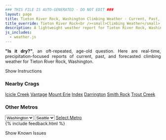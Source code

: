 ```yaml
---
### THIS FILE IS AUTO-GENERATED - DO NOT EDIT ###
layout: page
title: Tieton River Rock, Washington Climbing Weather - Current, Past, and Forecasted Report
title_override: Tieton River Rock<br /><small>Climbing Weather</small>
description: A lightweight weather report for Tieton River Rock, Washington. Optimized for slow internet connections.
js_includes:
  - weather.js
---
```


<section class="measure center lh-copy f5-ns f6 ph2 mv4" style="text-align: justify;">
<strong>"Is it dry?"</strong>, an oft-repeated, age-old question. Here are real-time,
precipitation-focused reports of current, past, and forecasted climbing weather for Tieton River Rock, Washington.
</section>

<p id="settings-toggle" class="mw5 b center tc hover-light-red black-70 pointer">Show Instructions</p>
<section id="settings" class="overflow-hidden" style="display:none;">
    <div class="mv2 ph2 center">
        <div class="fn f6 tc pv2">
            <p class="measure lh-copy center"><strong>Show/hide hourly forecasts</strong> by clicking the desired day.</p>
            <hr class="mw5 p0 mv2 o-60 b0 bt b--light-red light-red bg-light-red">
            <p class="measure lh-copy center"><strong>Current and Past conditions</strong> are measured by the nearest weather station. <strong>Forecast conditions</strong> are calculated and polled separately.</p>
            <hr class="mw5 p0 mv2 o-60 b0 bt b--light-red light-red bg-light-red">
            <p class="measure lh-copy center"><strong>Having issues?</strong> Try <a id="clear-cache" class="no-underline relative fancy-link light-red hover-light-red" href="#">clearing the local cache</a>.</p>
            <hr class="mw5 p0 mv2 o-60 b0 bt b--light-red light-red bg-light-red">
            <p class="measure lh-copy center">Weather data sourced from <a class="no-underline fancy-link relative light-red" target="_blank" href="https://www.weather.gov/documentation/services-web-api">weather.gov</a>.</p>
        </div>
    </div>
</section>
<section id="weather" data-crag="tieton-river-rock-washington" class="mv4-ns mv3 ph2 center"></section>
<section id="nearby" class="tc lh-copy">
  <h3>Nearby Crags</h3>
<a class="nowrap no-underline fancy-link relative light-red mh3" href="/crags/icicle-creek-washington-weather.html">Icicle Creek</a>
<a class="nowrap no-underline fancy-link relative light-red mh3" href="/crags/vantage-washington-weather.html">Vantage</a>
<a class="nowrap no-underline fancy-link relative light-red mh3" href="/crags/mount-erie-washington-weather.html">Mount Erie</a>
<a class="nowrap no-underline fancy-link relative light-red mh3" href="/crags/index-washington-weather.html">Index</a>
<a class="nowrap no-underline fancy-link relative light-red mh3" href="/crags/darrington-washington-weather.html">Darrington</a>
<a class="nowrap no-underline fancy-link relative light-red mh3" href="/crags/smith-rock-oregon-weather.html">Smith Rock</a>
<a class="nowrap no-underline fancy-link relative light-red mh3" href="/crags/trout-creek-oregon-weather.html">Trout Creek</a>
</section>
<section id="nearby" class="tc lh-copy">
  <h3>Other Metros</h3>
  <select class="ma1 bg-near-white pa2" id="stateSel">
    <option value="Texas">Texas</option>
    <option value="Washington" selected>Washington</option>
    <option value="Colorado">Colorado</option>
    <option value="Tennessee">Tennessee</option>
    <option value="Utah">Utah</option>
    <option value="California">California</option>
  </select>
  <select class="ma1 bg-near-white pa2" id="citySel">
    <option value="Seattle" selected>Seattle</option>
  </select>
  <a id="selectMetro" class="f6 link dim ph3 pv2 ma1 dib white bg-light-red" href="/crags/seattle-washington-weather.html">Select Metro</a>
  <script>
    var states = [];
    states["Texas"] = "Austin"
    states["Washington"] = "Seattle"
    states["Colorado"] = "Denver"
    states["Tennessee"] = "Nashville"
    states["Utah"] = "Salt Lake City"
    states["California"] = "San Francisco|Los Angeles"
  </script>
</section>
{% include feedback.html %}
<p id="issues-toggle" class="mw5 b center tc hover-light-red black-70 pointer">Show Known Issues</p>
<section id="issues" class="overflow-hidden tc f6">
</section>

<script>
  var weekly_PDT_70_159 = {"updated":"2022-12-01T08:01:31+00:00","units":"us","forecastGenerator":"BaselineForecastGenerator","generatedAt":"2022-12-01T08:38:30+00:00","updateTime":"2022-12-01T08:01:31+00:00","validTimes":"2022-12-01T02:00:00+00:00/P7DT23H","elevation":{"unitCode":"wmoUnit:m","value":1036.0152},"periods":[{"number":1,"name":"Overnight","startTime":"2022-12-01T00:00:00-08:00","endTime":"2022-12-01T06:00:00-08:00","isDaytime":false,"temperature":18,"temperatureUnit":"F","temperatureTrend":"rising","windSpeed":"6 to 9 mph","windDirection":"W","icon":"https://api.weather.gov/icons/land/night/snow,50?size=medium","shortForecast":"Chance Light Snow","detailedForecast":"A chance of snow. Mostly cloudy. Low around 18, with temperatures rising to around 20 overnight. West wind 6 to 9 mph. Chance of precipitation is 50%. New snow accumulation of less than one inch possible."},{"number":2,"name":"Thursday","startTime":"2022-12-01T06:00:00-08:00","endTime":"2022-12-01T18:00:00-08:00","isDaytime":true,"temperature":26,"temperatureUnit":"F","temperatureTrend":"falling","windSpeed":"5 to 9 mph","windDirection":"W","icon":"https://api.weather.gov/icons/land/day/snow,20?size=medium","shortForecast":"Slight Chance Light Snow","detailedForecast":"A slight chance of snow before 4pm. Partly sunny. High near 26, with temperatures falling to around 20 in the afternoon. West wind 5 to 9 mph. Chance of precipitation is 20%. New snow accumulation of less than half an inch possible."},{"number":3,"name":"Thursday Night","startTime":"2022-12-01T18:00:00-08:00","endTime":"2022-12-02T06:00:00-08:00","isDaytime":false,"temperature":13,"temperatureUnit":"F","temperatureTrend":null,"windSpeed":"5 to 9 mph","windDirection":"W","icon":"https://api.weather.gov/icons/land/night/sct?size=medium","shortForecast":"Partly Cloudy","detailedForecast":"Partly cloudy, with a low around 13. West wind 5 to 9 mph."},{"number":4,"name":"Friday","startTime":"2022-12-02T06:00:00-08:00","endTime":"2022-12-02T18:00:00-08:00","isDaytime":true,"temperature":21,"temperatureUnit":"F","temperatureTrend":null,"windSpeed":"6 to 9 mph","windDirection":"SE","icon":"https://api.weather.gov/icons/land/day/snow,20/snow,40?size=medium","shortForecast":"Chance Light Snow","detailedForecast":"A chance of snow after 10am. Mostly cloudy, with a high near 21. Southeast wind 6 to 9 mph. Chance of precipitation is 40%. New snow accumulation of 1 to 2 inches possible."},{"number":5,"name":"Friday Night","startTime":"2022-12-02T18:00:00-08:00","endTime":"2022-12-03T06:00:00-08:00","isDaytime":false,"temperature":18,"temperatureUnit":"F","temperatureTrend":null,"windSpeed":"6 to 10 mph","windDirection":"SE","icon":"https://api.weather.gov/icons/land/night/snow,60?size=medium","shortForecast":"Light Snow Likely","detailedForecast":"Snow likely. Mostly cloudy, with a low around 18. Southeast wind 6 to 10 mph. Chance of precipitation is 60%. New snow accumulation of 1 to 3 inches possible."},{"number":6,"name":"Saturday","startTime":"2022-12-03T06:00:00-08:00","endTime":"2022-12-03T18:00:00-08:00","isDaytime":true,"temperature":24,"temperatureUnit":"F","temperatureTrend":null,"windSpeed":"7 mph","windDirection":"N","icon":"https://api.weather.gov/icons/land/day/snow,20/bkn?size=medium","shortForecast":"Chance Light Snow then Partly Sunny","detailedForecast":"A chance of snow before 10am. Partly sunny, with a high near 24. Chance of precipitation is 20%. New snow accumulation of less than half an inch possible."},{"number":7,"name":"Saturday Night","startTime":"2022-12-03T18:00:00-08:00","endTime":"2022-12-04T06:00:00-08:00","isDaytime":false,"temperature":16,"temperatureUnit":"F","temperatureTrend":null,"windSpeed":"7 mph","windDirection":"N","icon":"https://api.weather.gov/icons/land/night/sct?size=medium","shortForecast":"Partly Cloudy","detailedForecast":"Partly cloudy, with a low around 16."},{"number":8,"name":"Sunday","startTime":"2022-12-04T06:00:00-08:00","endTime":"2022-12-04T18:00:00-08:00","isDaytime":true,"temperature":26,"temperatureUnit":"F","temperatureTrend":null,"windSpeed":"7 mph","windDirection":"NW","icon":"https://api.weather.gov/icons/land/day/sct?size=medium","shortForecast":"Mostly Sunny","detailedForecast":"Mostly sunny, with a high near 26."},{"number":9,"name":"Sunday Night","startTime":"2022-12-04T18:00:00-08:00","endTime":"2022-12-05T06:00:00-08:00","isDaytime":false,"temperature":15,"temperatureUnit":"F","temperatureTrend":null,"windSpeed":"7 mph","windDirection":"W","icon":"https://api.weather.gov/icons/land/night/sct?size=medium","shortForecast":"Partly Cloudy","detailedForecast":"Partly cloudy, with a low around 15."},{"number":10,"name":"Monday","startTime":"2022-12-05T06:00:00-08:00","endTime":"2022-12-05T18:00:00-08:00","isDaytime":true,"temperature":28,"temperatureUnit":"F","temperatureTrend":null,"windSpeed":"7 mph","windDirection":"W","icon":"https://api.weather.gov/icons/land/day/sct?size=medium","shortForecast":"Mostly Sunny","detailedForecast":"Mostly sunny, with a high near 28."},{"number":11,"name":"Monday Night","startTime":"2022-12-05T18:00:00-08:00","endTime":"2022-12-06T06:00:00-08:00","isDaytime":false,"temperature":18,"temperatureUnit":"F","temperatureTrend":null,"windSpeed":"8 mph","windDirection":"W","icon":"https://api.weather.gov/icons/land/night/sct?size=medium","shortForecast":"Partly Cloudy","detailedForecast":"Partly cloudy, with a low around 18."},{"number":12,"name":"Tuesday","startTime":"2022-12-06T06:00:00-08:00","endTime":"2022-12-06T18:00:00-08:00","isDaytime":true,"temperature":29,"temperatureUnit":"F","temperatureTrend":null,"windSpeed":"8 mph","windDirection":"W","icon":"https://api.weather.gov/icons/land/day/bkn?size=medium","shortForecast":"Partly Sunny","detailedForecast":"Partly sunny, with a high near 29."},{"number":13,"name":"Tuesday Night","startTime":"2022-12-06T18:00:00-08:00","endTime":"2022-12-07T06:00:00-08:00","isDaytime":false,"temperature":20,"temperatureUnit":"F","temperatureTrend":null,"windSpeed":"7 mph","windDirection":"W","icon":"https://api.weather.gov/icons/land/night/sct?size=medium","shortForecast":"Partly Cloudy","detailedForecast":"Partly cloudy, with a low around 20."},{"number":14,"name":"Wednesday","startTime":"2022-12-07T06:00:00-08:00","endTime":"2022-12-07T18:00:00-08:00","isDaytime":true,"temperature":28,"temperatureUnit":"F","temperatureTrend":null,"windSpeed":"8 mph","windDirection":"W","icon":"https://api.weather.gov/icons/land/day/bkn/snow?size=medium","shortForecast":"Partly Sunny then Slight Chance Light Snow","detailedForecast":"A slight chance of snow after 4pm. Partly sunny, with a high near 28."}]}
  var hourly_PDT_70_159 = {"@context":["https://geojson.org/geojson-ld/geojson-context.jsonld",{"@version":"1.1","wx":"https://api.weather.gov/ontology#","geo":"http://www.opengis.net/ont/geosparql#","unit":"http://codes.wmo.int/common/unit/","@vocab":"https://api.weather.gov/ontology#"}],"type":"Feature","geometry":{"type":"Polygon","coordinates":[[[-120.9671881,46.703641],[-120.961331,46.682921],[-120.9311391,46.686934],[-120.9369897,46.7076543],[-120.9671881,46.703641]]]},"properties":{"updated":"2022-12-01T08:01:31+00:00","units":"us","forecastGenerator":"HourlyForecastGenerator","generatedAt":"2022-12-01T08:38:31+00:00","updateTime":"2022-12-01T08:01:31+00:00","validTimes":"2022-12-01T02:00:00+00:00/P7DT23H","elevation":{"unitCode":"wmoUnit:m","value":1036.0152},"periods":[{"number":1,"name":"","startTime":"2022-12-01T00:00:00-08:00","endTime":"2022-12-01T01:00:00-08:00","isDaytime":false,"temperature":22,"temperatureUnit":"F","temperatureTrend":null,"windSpeed":"6 mph","windDirection":"W","icon":"https://api.weather.gov/icons/land/night/snow,50?size=small","shortForecast":"Chance Light Snow","detailedForecast":""},{"number":2,"name":"","startTime":"2022-12-01T01:00:00-08:00","endTime":"2022-12-01T02:00:00-08:00","isDaytime":false,"temperature":22,"temperatureUnit":"F","temperatureTrend":null,"windSpeed":"8 mph","windDirection":"W","icon":"https://api.weather.gov/icons/land/night/snow,50?size=small","shortForecast":"Chance Light Snow","detailedForecast":""},{"number":3,"name":"","startTime":"2022-12-01T02:00:00-08:00","endTime":"2022-12-01T03:00:00-08:00","isDaytime":false,"temperature":22,"temperatureUnit":"F","temperatureTrend":null,"windSpeed":"8 mph","windDirection":"W","icon":"https://api.weather.gov/icons/land/night/snow,50?size=small","shortForecast":"Chance Light Snow","detailedForecast":""},{"number":4,"name":"","startTime":"2022-12-01T03:00:00-08:00","endTime":"2022-12-01T04:00:00-08:00","isDaytime":false,"temperature":22,"temperatureUnit":"F","temperatureTrend":null,"windSpeed":"8 mph","windDirection":"W","icon":"https://api.weather.gov/icons/land/night/snow,50?size=small","shortForecast":"Chance Light Snow","detailedForecast":""},{"number":5,"name":"","startTime":"2022-12-01T04:00:00-08:00","endTime":"2022-12-01T05:00:00-08:00","isDaytime":false,"temperature":22,"temperatureUnit":"F","temperatureTrend":null,"windSpeed":"9 mph","windDirection":"W","icon":"https://api.weather.gov/icons/land/night/snow,20?size=small","shortForecast":"Slight Chance Light Snow","detailedForecast":""},{"number":6,"name":"","startTime":"2022-12-01T05:00:00-08:00","endTime":"2022-12-01T06:00:00-08:00","isDaytime":false,"temperature":20,"temperatureUnit":"F","temperatureTrend":null,"windSpeed":"9 mph","windDirection":"W","icon":"https://api.weather.gov/icons/land/night/snow,20?size=small","shortForecast":"Slight Chance Light Snow","detailedForecast":""},{"number":7,"name":"","startTime":"2022-12-01T06:00:00-08:00","endTime":"2022-12-01T07:00:00-08:00","isDaytime":true,"temperature":19,"temperatureUnit":"F","temperatureTrend":null,"windSpeed":"9 mph","windDirection":"W","icon":"https://api.weather.gov/icons/land/day/snow,20?size=small","shortForecast":"Slight Chance Light Snow","detailedForecast":""},{"number":8,"name":"","startTime":"2022-12-01T07:00:00-08:00","endTime":"2022-12-01T08:00:00-08:00","isDaytime":true,"temperature":18,"temperatureUnit":"F","temperatureTrend":null,"windSpeed":"8 mph","windDirection":"W","icon":"https://api.weather.gov/icons/land/day/snow,20?size=small","shortForecast":"Slight Chance Light Snow","detailedForecast":""},{"number":9,"name":"","startTime":"2022-12-01T08:00:00-08:00","endTime":"2022-12-01T09:00:00-08:00","isDaytime":true,"temperature":19,"temperatureUnit":"F","temperatureTrend":null,"windSpeed":"8 mph","windDirection":"W","icon":"https://api.weather.gov/icons/land/day/snow,20?size=small","shortForecast":"Slight Chance Light Snow","detailedForecast":""},{"number":10,"name":"","startTime":"2022-12-01T09:00:00-08:00","endTime":"2022-12-01T10:00:00-08:00","isDaytime":true,"temperature":21,"temperatureUnit":"F","temperatureTrend":null,"windSpeed":"8 mph","windDirection":"W","icon":"https://api.weather.gov/icons/land/day/snow?size=small","shortForecast":"Slight Chance Light Snow","detailedForecast":""},{"number":11,"name":"","startTime":"2022-12-01T10:00:00-08:00","endTime":"2022-12-01T11:00:00-08:00","isDaytime":true,"temperature":24,"temperatureUnit":"F","temperatureTrend":null,"windSpeed":"5 mph","windDirection":"W","icon":"https://api.weather.gov/icons/land/day/snow?size=small","shortForecast":"Slight Chance Light Snow","detailedForecast":""},{"number":12,"name":"","startTime":"2022-12-01T11:00:00-08:00","endTime":"2022-12-01T12:00:00-08:00","isDaytime":true,"temperature":25,"temperatureUnit":"F","temperatureTrend":null,"windSpeed":"5 mph","windDirection":"W","icon":"https://api.weather.gov/icons/land/day/snow?size=small","shortForecast":"Slight Chance Light Snow","detailedForecast":""},{"number":13,"name":"","startTime":"2022-12-01T12:00:00-08:00","endTime":"2022-12-01T13:00:00-08:00","isDaytime":true,"temperature":26,"temperatureUnit":"F","temperatureTrend":null,"windSpeed":"5 mph","windDirection":"W","icon":"https://api.weather.gov/icons/land/day/snow?size=small","shortForecast":"Slight Chance Light Snow","detailedForecast":""},{"number":14,"name":"","startTime":"2022-12-01T13:00:00-08:00","endTime":"2022-12-01T14:00:00-08:00","isDaytime":true,"temperature":26,"temperatureUnit":"F","temperatureTrend":null,"windSpeed":"5 mph","windDirection":"W","icon":"https://api.weather.gov/icons/land/day/snow?size=small","shortForecast":"Slight Chance Light Snow","detailedForecast":""},{"number":15,"name":"","startTime":"2022-12-01T14:00:00-08:00","endTime":"2022-12-01T15:00:00-08:00","isDaytime":true,"temperature":25,"temperatureUnit":"F","temperatureTrend":null,"windSpeed":"5 mph","windDirection":"W","icon":"https://api.weather.gov/icons/land/day/snow?size=small","shortForecast":"Slight Chance Light Snow","detailedForecast":""},{"number":16,"name":"","startTime":"2022-12-01T15:00:00-08:00","endTime":"2022-12-01T16:00:00-08:00","isDaytime":true,"temperature":23,"temperatureUnit":"F","temperatureTrend":null,"windSpeed":"5 mph","windDirection":"W","icon":"https://api.weather.gov/icons/land/day/snow?size=small","shortForecast":"Slight Chance Light Snow","detailedForecast":""},{"number":17,"name":"","startTime":"2022-12-01T16:00:00-08:00","endTime":"2022-12-01T17:00:00-08:00","isDaytime":true,"temperature":22,"temperatureUnit":"F","temperatureTrend":null,"windSpeed":"5 mph","windDirection":"W","icon":"https://api.weather.gov/icons/land/day/bkn?size=small","shortForecast":"Partly Sunny","detailedForecast":""},{"number":18,"name":"","startTime":"2022-12-01T17:00:00-08:00","endTime":"2022-12-01T18:00:00-08:00","isDaytime":true,"temperature":20,"temperatureUnit":"F","temperatureTrend":null,"windSpeed":"5 mph","windDirection":"W","icon":"https://api.weather.gov/icons/land/day/bkn?size=small","shortForecast":"Partly Sunny","detailedForecast":""},{"number":19,"name":"","startTime":"2022-12-01T18:00:00-08:00","endTime":"2022-12-01T19:00:00-08:00","isDaytime":false,"temperature":18,"temperatureUnit":"F","temperatureTrend":null,"windSpeed":"5 mph","windDirection":"W","icon":"https://api.weather.gov/icons/land/night/bkn?size=small","shortForecast":"Mostly Cloudy","detailedForecast":""},{"number":20,"name":"","startTime":"2022-12-01T19:00:00-08:00","endTime":"2022-12-01T20:00:00-08:00","isDaytime":false,"temperature":17,"temperatureUnit":"F","temperatureTrend":null,"windSpeed":"7 mph","windDirection":"W","icon":"https://api.weather.gov/icons/land/night/sct?size=small","shortForecast":"Partly Cloudy","detailedForecast":""},{"number":21,"name":"","startTime":"2022-12-01T20:00:00-08:00","endTime":"2022-12-01T21:00:00-08:00","isDaytime":false,"temperature":16,"temperatureUnit":"F","temperatureTrend":null,"windSpeed":"7 mph","windDirection":"W","icon":"https://api.weather.gov/icons/land/night/sct?size=small","shortForecast":"Partly Cloudy","detailedForecast":""},{"number":22,"name":"","startTime":"2022-12-01T21:00:00-08:00","endTime":"2022-12-01T22:00:00-08:00","isDaytime":false,"temperature":16,"temperatureUnit":"F","temperatureTrend":null,"windSpeed":"7 mph","windDirection":"W","icon":"https://api.weather.gov/icons/land/night/sct?size=small","shortForecast":"Partly Cloudy","detailedForecast":""},{"number":23,"name":"","startTime":"2022-12-01T22:00:00-08:00","endTime":"2022-12-01T23:00:00-08:00","isDaytime":false,"temperature":16,"temperatureUnit":"F","temperatureTrend":null,"windSpeed":"9 mph","windDirection":"W","icon":"https://api.weather.gov/icons/land/night/sct?size=small","shortForecast":"Partly Cloudy","detailedForecast":""},{"number":24,"name":"","startTime":"2022-12-01T23:00:00-08:00","endTime":"2022-12-02T00:00:00-08:00","isDaytime":false,"temperature":15,"temperatureUnit":"F","temperatureTrend":null,"windSpeed":"9 mph","windDirection":"W","icon":"https://api.weather.gov/icons/land/night/sct?size=small","shortForecast":"Partly Cloudy","detailedForecast":""},{"number":25,"name":"","startTime":"2022-12-02T00:00:00-08:00","endTime":"2022-12-02T01:00:00-08:00","isDaytime":false,"temperature":15,"temperatureUnit":"F","temperatureTrend":null,"windSpeed":"9 mph","windDirection":"W","icon":"https://api.weather.gov/icons/land/night/sct?size=small","shortForecast":"Partly Cloudy","detailedForecast":""},{"number":26,"name":"","startTime":"2022-12-02T01:00:00-08:00","endTime":"2022-12-02T02:00:00-08:00","isDaytime":false,"temperature":15,"temperatureUnit":"F","temperatureTrend":null,"windSpeed":"9 mph","windDirection":"W","icon":"https://api.weather.gov/icons/land/night/few?size=small","shortForecast":"Mostly Clear","detailedForecast":""},{"number":27,"name":"","startTime":"2022-12-02T02:00:00-08:00","endTime":"2022-12-02T03:00:00-08:00","isDaytime":false,"temperature":14,"temperatureUnit":"F","temperatureTrend":null,"windSpeed":"9 mph","windDirection":"W","icon":"https://api.weather.gov/icons/land/night/few?size=small","shortForecast":"Mostly Clear","detailedForecast":""},{"number":28,"name":"","startTime":"2022-12-02T03:00:00-08:00","endTime":"2022-12-02T04:00:00-08:00","isDaytime":false,"temperature":14,"temperatureUnit":"F","temperatureTrend":null,"windSpeed":"9 mph","windDirection":"W","icon":"https://api.weather.gov/icons/land/night/few?size=small","shortForecast":"Mostly Clear","detailedForecast":""},{"number":29,"name":"","startTime":"2022-12-02T04:00:00-08:00","endTime":"2022-12-02T05:00:00-08:00","isDaytime":false,"temperature":14,"temperatureUnit":"F","temperatureTrend":null,"windSpeed":"7 mph","windDirection":"W","icon":"https://api.weather.gov/icons/land/night/sct?size=small","shortForecast":"Partly Cloudy","detailedForecast":""},{"number":30,"name":"","startTime":"2022-12-02T05:00:00-08:00","endTime":"2022-12-02T06:00:00-08:00","isDaytime":false,"temperature":13,"temperatureUnit":"F","temperatureTrend":null,"windSpeed":"7 mph","windDirection":"W","icon":"https://api.weather.gov/icons/land/night/sct?size=small","shortForecast":"Partly Cloudy","detailedForecast":""},{"number":31,"name":"","startTime":"2022-12-02T06:00:00-08:00","endTime":"2022-12-02T07:00:00-08:00","isDaytime":true,"temperature":13,"temperatureUnit":"F","temperatureTrend":null,"windSpeed":"7 mph","windDirection":"W","icon":"https://api.weather.gov/icons/land/day/sct?size=small","shortForecast":"Mostly Sunny","detailedForecast":""},{"number":32,"name":"","startTime":"2022-12-02T07:00:00-08:00","endTime":"2022-12-02T08:00:00-08:00","isDaytime":true,"temperature":14,"temperatureUnit":"F","temperatureTrend":null,"windSpeed":"6 mph","windDirection":"W","icon":"https://api.weather.gov/icons/land/day/bkn?size=small","shortForecast":"Mostly Cloudy","detailedForecast":""},{"number":33,"name":"","startTime":"2022-12-02T08:00:00-08:00","endTime":"2022-12-02T09:00:00-08:00","isDaytime":true,"temperature":15,"temperatureUnit":"F","temperatureTrend":null,"windSpeed":"6 mph","windDirection":"W","icon":"https://api.weather.gov/icons/land/day/bkn?size=small","shortForecast":"Mostly Cloudy","detailedForecast":""},{"number":34,"name":"","startTime":"2022-12-02T09:00:00-08:00","endTime":"2022-12-02T10:00:00-08:00","isDaytime":true,"temperature":17,"temperatureUnit":"F","temperatureTrend":null,"windSpeed":"6 mph","windDirection":"W","icon":"https://api.weather.gov/icons/land/day/bkn?size=small","shortForecast":"Mostly Cloudy","detailedForecast":""},{"number":35,"name":"","startTime":"2022-12-02T10:00:00-08:00","endTime":"2022-12-02T11:00:00-08:00","isDaytime":true,"temperature":19,"temperatureUnit":"F","temperatureTrend":null,"windSpeed":"7 mph","windDirection":"S","icon":"https://api.weather.gov/icons/land/day/snow?size=small","shortForecast":"Slight Chance Light Snow","detailedForecast":""},{"number":36,"name":"","startTime":"2022-12-02T11:00:00-08:00","endTime":"2022-12-02T12:00:00-08:00","isDaytime":true,"temperature":20,"temperatureUnit":"F","temperatureTrend":null,"windSpeed":"7 mph","windDirection":"S","icon":"https://api.weather.gov/icons/land/day/snow?size=small","shortForecast":"Slight Chance Light Snow","detailedForecast":""},{"number":37,"name":"","startTime":"2022-12-02T12:00:00-08:00","endTime":"2022-12-02T13:00:00-08:00","isDaytime":true,"temperature":21,"temperatureUnit":"F","temperatureTrend":null,"windSpeed":"7 mph","windDirection":"S","icon":"https://api.weather.gov/icons/land/day/snow?size=small","shortForecast":"Slight Chance Light Snow","detailedForecast":""},{"number":38,"name":"","startTime":"2022-12-02T13:00:00-08:00","endTime":"2022-12-02T14:00:00-08:00","isDaytime":true,"temperature":21,"temperatureUnit":"F","temperatureTrend":null,"windSpeed":"9 mph","windDirection":"SE","icon":"https://api.weather.gov/icons/land/day/snow?size=small","shortForecast":"Slight Chance Light Snow","detailedForecast":""},{"number":39,"name":"","startTime":"2022-12-02T14:00:00-08:00","endTime":"2022-12-02T15:00:00-08:00","isDaytime":true,"temperature":21,"temperatureUnit":"F","temperatureTrend":null,"windSpeed":"9 mph","windDirection":"SE","icon":"https://api.weather.gov/icons/land/day/snow?size=small","shortForecast":"Slight Chance Light Snow","detailedForecast":""},{"number":40,"name":"","startTime":"2022-12-02T15:00:00-08:00","endTime":"2022-12-02T16:00:00-08:00","isDaytime":true,"temperature":20,"temperatureUnit":"F","temperatureTrend":null,"windSpeed":"9 mph","windDirection":"SE","icon":"https://api.weather.gov/icons/land/day/snow?size=small","shortForecast":"Slight Chance Light Snow","detailedForecast":""},{"number":41,"name":"","startTime":"2022-12-02T16:00:00-08:00","endTime":"2022-12-02T17:00:00-08:00","isDaytime":true,"temperature":20,"temperatureUnit":"F","temperatureTrend":null,"windSpeed":"8 mph","windDirection":"SE","icon":"https://api.weather.gov/icons/land/day/snow?size=small","shortForecast":"Chance Light Snow","detailedForecast":""},{"number":42,"name":"","startTime":"2022-12-02T17:00:00-08:00","endTime":"2022-12-02T18:00:00-08:00","isDaytime":true,"temperature":19,"temperatureUnit":"F","temperatureTrend":null,"windSpeed":"8 mph","windDirection":"SE","icon":"https://api.weather.gov/icons/land/day/snow?size=small","shortForecast":"Chance Light Snow","detailedForecast":""},{"number":43,"name":"","startTime":"2022-12-02T18:00:00-08:00","endTime":"2022-12-02T19:00:00-08:00","isDaytime":false,"temperature":19,"temperatureUnit":"F","temperatureTrend":null,"windSpeed":"8 mph","windDirection":"SE","icon":"https://api.weather.gov/icons/land/night/snow?size=small","shortForecast":"Chance Light Snow","detailedForecast":""},{"number":44,"name":"","startTime":"2022-12-02T19:00:00-08:00","endTime":"2022-12-02T20:00:00-08:00","isDaytime":false,"temperature":20,"temperatureUnit":"F","temperatureTrend":null,"windSpeed":"9 mph","windDirection":"SE","icon":"https://api.weather.gov/icons/land/night/snow?size=small","shortForecast":"Chance Light Snow","detailedForecast":""},{"number":45,"name":"","startTime":"2022-12-02T20:00:00-08:00","endTime":"2022-12-02T21:00:00-08:00","isDaytime":false,"temperature":20,"temperatureUnit":"F","temperatureTrend":null,"windSpeed":"9 mph","windDirection":"SE","icon":"https://api.weather.gov/icons/land/night/snow?size=small","shortForecast":"Chance Light Snow","detailedForecast":""},{"number":46,"name":"","startTime":"2022-12-02T21:00:00-08:00","endTime":"2022-12-02T22:00:00-08:00","isDaytime":false,"temperature":20,"temperatureUnit":"F","temperatureTrend":null,"windSpeed":"9 mph","windDirection":"SE","icon":"https://api.weather.gov/icons/land/night/snow?size=small","shortForecast":"Chance Light Snow","detailedForecast":""},{"number":47,"name":"","startTime":"2022-12-02T22:00:00-08:00","endTime":"2022-12-02T23:00:00-08:00","isDaytime":false,"temperature":20,"temperatureUnit":"F","temperatureTrend":null,"windSpeed":"10 mph","windDirection":"SE","icon":"https://api.weather.gov/icons/land/night/snow?size=small","shortForecast":"Light Snow Likely","detailedForecast":""},{"number":48,"name":"","startTime":"2022-12-02T23:00:00-08:00","endTime":"2022-12-03T00:00:00-08:00","isDaytime":false,"temperature":19,"temperatureUnit":"F","temperatureTrend":null,"windSpeed":"10 mph","windDirection":"SE","icon":"https://api.weather.gov/icons/land/night/snow?size=small","shortForecast":"Light Snow Likely","detailedForecast":""},{"number":49,"name":"","startTime":"2022-12-03T00:00:00-08:00","endTime":"2022-12-03T01:00:00-08:00","isDaytime":false,"temperature":18,"temperatureUnit":"F","temperatureTrend":null,"windSpeed":"10 mph","windDirection":"SE","icon":"https://api.weather.gov/icons/land/night/snow?size=small","shortForecast":"Light Snow Likely","detailedForecast":""},{"number":50,"name":"","startTime":"2022-12-03T01:00:00-08:00","endTime":"2022-12-03T02:00:00-08:00","isDaytime":false,"temperature":18,"temperatureUnit":"F","temperatureTrend":null,"windSpeed":"9 mph","windDirection":"SE","icon":"https://api.weather.gov/icons/land/night/snow?size=small","shortForecast":"Light Snow Likely","detailedForecast":""},{"number":51,"name":"","startTime":"2022-12-03T02:00:00-08:00","endTime":"2022-12-03T03:00:00-08:00","isDaytime":false,"temperature":18,"temperatureUnit":"F","temperatureTrend":null,"windSpeed":"9 mph","windDirection":"SE","icon":"https://api.weather.gov/icons/land/night/snow?size=small","shortForecast":"Light Snow Likely","detailedForecast":""},{"number":52,"name":"","startTime":"2022-12-03T03:00:00-08:00","endTime":"2022-12-03T04:00:00-08:00","isDaytime":false,"temperature":18,"temperatureUnit":"F","temperatureTrend":null,"windSpeed":"9 mph","windDirection":"SE","icon":"https://api.weather.gov/icons/land/night/snow?size=small","shortForecast":"Light Snow Likely","detailedForecast":""},{"number":53,"name":"","startTime":"2022-12-03T04:00:00-08:00","endTime":"2022-12-03T05:00:00-08:00","isDaytime":false,"temperature":19,"temperatureUnit":"F","temperatureTrend":null,"windSpeed":"6 mph","windDirection":"NW","icon":"https://api.weather.gov/icons/land/night/snow?size=small","shortForecast":"Chance Light Snow","detailedForecast":""},{"number":54,"name":"","startTime":"2022-12-03T05:00:00-08:00","endTime":"2022-12-03T06:00:00-08:00","isDaytime":false,"temperature":19,"temperatureUnit":"F","temperatureTrend":null,"windSpeed":"6 mph","windDirection":"NW","icon":"https://api.weather.gov/icons/land/night/snow?size=small","shortForecast":"Chance Light Snow","detailedForecast":""},{"number":55,"name":"","startTime":"2022-12-03T06:00:00-08:00","endTime":"2022-12-03T07:00:00-08:00","isDaytime":true,"temperature":18,"temperatureUnit":"F","temperatureTrend":null,"windSpeed":"6 mph","windDirection":"NW","icon":"https://api.weather.gov/icons/land/day/snow?size=small","shortForecast":"Chance Light Snow","detailedForecast":""},{"number":56,"name":"","startTime":"2022-12-03T07:00:00-08:00","endTime":"2022-12-03T08:00:00-08:00","isDaytime":true,"temperature":19,"temperatureUnit":"F","temperatureTrend":null,"windSpeed":"6 mph","windDirection":"NW","icon":"https://api.weather.gov/icons/land/day/snow?size=small","shortForecast":"Chance Light Snow","detailedForecast":""},{"number":57,"name":"","startTime":"2022-12-03T08:00:00-08:00","endTime":"2022-12-03T09:00:00-08:00","isDaytime":true,"temperature":19,"temperatureUnit":"F","temperatureTrend":null,"windSpeed":"6 mph","windDirection":"NW","icon":"https://api.weather.gov/icons/land/day/snow?size=small","shortForecast":"Chance Light Snow","detailedForecast":""},{"number":58,"name":"","startTime":"2022-12-03T09:00:00-08:00","endTime":"2022-12-03T10:00:00-08:00","isDaytime":true,"temperature":20,"temperatureUnit":"F","temperatureTrend":null,"windSpeed":"6 mph","windDirection":"NW","icon":"https://api.weather.gov/icons/land/day/snow?size=small","shortForecast":"Chance Light Snow","detailedForecast":""},{"number":59,"name":"","startTime":"2022-12-03T10:00:00-08:00","endTime":"2022-12-03T11:00:00-08:00","isDaytime":true,"temperature":21,"temperatureUnit":"F","temperatureTrend":null,"windSpeed":"6 mph","windDirection":"N","icon":"https://api.weather.gov/icons/land/day/bkn?size=small","shortForecast":"Partly Sunny","detailedForecast":""},{"number":60,"name":"","startTime":"2022-12-03T11:00:00-08:00","endTime":"2022-12-03T12:00:00-08:00","isDaytime":true,"temperature":22,"temperatureUnit":"F","temperatureTrend":null,"windSpeed":"6 mph","windDirection":"N","icon":"https://api.weather.gov/icons/land/day/bkn?size=small","shortForecast":"Partly Sunny","detailedForecast":""},{"number":61,"name":"","startTime":"2022-12-03T12:00:00-08:00","endTime":"2022-12-03T13:00:00-08:00","isDaytime":true,"temperature":23,"temperatureUnit":"F","temperatureTrend":null,"windSpeed":"6 mph","windDirection":"N","icon":"https://api.weather.gov/icons/land/day/bkn?size=small","shortForecast":"Partly Sunny","detailedForecast":""},{"number":62,"name":"","startTime":"2022-12-03T13:00:00-08:00","endTime":"2022-12-03T14:00:00-08:00","isDaytime":true,"temperature":23,"temperatureUnit":"F","temperatureTrend":null,"windSpeed":"7 mph","windDirection":"E","icon":"https://api.weather.gov/icons/land/day/bkn?size=small","shortForecast":"Partly Sunny","detailedForecast":""},{"number":63,"name":"","startTime":"2022-12-03T14:00:00-08:00","endTime":"2022-12-03T15:00:00-08:00","isDaytime":true,"temperature":22,"temperatureUnit":"F","temperatureTrend":null,"windSpeed":"7 mph","windDirection":"E","icon":"https://api.weather.gov/icons/land/day/bkn?size=small","shortForecast":"Partly Sunny","detailedForecast":""},{"number":64,"name":"","startTime":"2022-12-03T15:00:00-08:00","endTime":"2022-12-03T16:00:00-08:00","isDaytime":true,"temperature":21,"temperatureUnit":"F","temperatureTrend":null,"windSpeed":"7 mph","windDirection":"E","icon":"https://api.weather.gov/icons/land/day/bkn?size=small","shortForecast":"Partly Sunny","detailedForecast":""},{"number":65,"name":"","startTime":"2022-12-03T16:00:00-08:00","endTime":"2022-12-03T17:00:00-08:00","isDaytime":true,"temperature":20,"temperatureUnit":"F","temperatureTrend":null,"windSpeed":"6 mph","windDirection":"NE","icon":"https://api.weather.gov/icons/land/day/bkn?size=small","shortForecast":"Partly Sunny","detailedForecast":""},{"number":66,"name":"","startTime":"2022-12-03T17:00:00-08:00","endTime":"2022-12-03T18:00:00-08:00","isDaytime":true,"temperature":19,"temperatureUnit":"F","temperatureTrend":null,"windSpeed":"6 mph","windDirection":"NE","icon":"https://api.weather.gov/icons/land/day/bkn?size=small","shortForecast":"Partly Sunny","detailedForecast":""},{"number":67,"name":"","startTime":"2022-12-03T18:00:00-08:00","endTime":"2022-12-03T19:00:00-08:00","isDaytime":false,"temperature":18,"temperatureUnit":"F","temperatureTrend":null,"windSpeed":"6 mph","windDirection":"NE","icon":"https://api.weather.gov/icons/land/night/bkn?size=small","shortForecast":"Mostly Cloudy","detailedForecast":""},{"number":68,"name":"","startTime":"2022-12-03T19:00:00-08:00","endTime":"2022-12-03T20:00:00-08:00","isDaytime":false,"temperature":18,"temperatureUnit":"F","temperatureTrend":null,"windSpeed":"7 mph","windDirection":"N","icon":"https://api.weather.gov/icons/land/night/sct?size=small","shortForecast":"Partly Cloudy","detailedForecast":""},{"number":69,"name":"","startTime":"2022-12-03T20:00:00-08:00","endTime":"2022-12-03T21:00:00-08:00","isDaytime":false,"temperature":18,"temperatureUnit":"F","temperatureTrend":null,"windSpeed":"7 mph","windDirection":"N","icon":"https://api.weather.gov/icons/land/night/sct?size=small","shortForecast":"Partly Cloudy","detailedForecast":""},{"number":70,"name":"","startTime":"2022-12-03T21:00:00-08:00","endTime":"2022-12-03T22:00:00-08:00","isDaytime":false,"temperature":18,"temperatureUnit":"F","temperatureTrend":null,"windSpeed":"7 mph","windDirection":"N","icon":"https://api.weather.gov/icons/land/night/sct?size=small","shortForecast":"Partly Cloudy","detailedForecast":""},{"number":71,"name":"","startTime":"2022-12-03T22:00:00-08:00","endTime":"2022-12-03T23:00:00-08:00","isDaytime":false,"temperature":17,"temperatureUnit":"F","temperatureTrend":null,"windSpeed":"7 mph","windDirection":"NW","icon":"https://api.weather.gov/icons/land/night/sct?size=small","shortForecast":"Partly Cloudy","detailedForecast":""},{"number":72,"name":"","startTime":"2022-12-03T23:00:00-08:00","endTime":"2022-12-04T00:00:00-08:00","isDaytime":false,"temperature":17,"temperatureUnit":"F","temperatureTrend":null,"windSpeed":"7 mph","windDirection":"NW","icon":"https://api.weather.gov/icons/land/night/sct?size=small","shortForecast":"Partly Cloudy","detailedForecast":""},{"number":73,"name":"","startTime":"2022-12-04T00:00:00-08:00","endTime":"2022-12-04T01:00:00-08:00","isDaytime":false,"temperature":17,"temperatureUnit":"F","temperatureTrend":null,"windSpeed":"7 mph","windDirection":"NW","icon":"https://api.weather.gov/icons/land/night/sct?size=small","shortForecast":"Partly Cloudy","detailedForecast":""},{"number":74,"name":"","startTime":"2022-12-04T01:00:00-08:00","endTime":"2022-12-04T02:00:00-08:00","isDaytime":false,"temperature":17,"temperatureUnit":"F","temperatureTrend":null,"windSpeed":"6 mph","windDirection":"NW","icon":"https://api.weather.gov/icons/land/night/sct?size=small","shortForecast":"Partly Cloudy","detailedForecast":""},{"number":75,"name":"","startTime":"2022-12-04T02:00:00-08:00","endTime":"2022-12-04T03:00:00-08:00","isDaytime":false,"temperature":17,"temperatureUnit":"F","temperatureTrend":null,"windSpeed":"6 mph","windDirection":"NW","icon":"https://api.weather.gov/icons/land/night/sct?size=small","shortForecast":"Partly Cloudy","detailedForecast":""},{"number":76,"name":"","startTime":"2022-12-04T03:00:00-08:00","endTime":"2022-12-04T04:00:00-08:00","isDaytime":false,"temperature":17,"temperatureUnit":"F","temperatureTrend":null,"windSpeed":"6 mph","windDirection":"NW","icon":"https://api.weather.gov/icons/land/night/sct?size=small","shortForecast":"Partly Cloudy","detailedForecast":""},{"number":77,"name":"","startTime":"2022-12-04T04:00:00-08:00","endTime":"2022-12-04T05:00:00-08:00","isDaytime":false,"temperature":18,"temperatureUnit":"F","temperatureTrend":null,"windSpeed":"7 mph","windDirection":"NW","icon":"https://api.weather.gov/icons/land/night/sct?size=small","shortForecast":"Partly Cloudy","detailedForecast":""},{"number":78,"name":"","startTime":"2022-12-04T05:00:00-08:00","endTime":"2022-12-04T06:00:00-08:00","isDaytime":false,"temperature":19,"temperatureUnit":"F","temperatureTrend":null,"windSpeed":"7 mph","windDirection":"NW","icon":"https://api.weather.gov/icons/land/night/sct?size=small","shortForecast":"Partly Cloudy","detailedForecast":""},{"number":79,"name":"","startTime":"2022-12-04T06:00:00-08:00","endTime":"2022-12-04T07:00:00-08:00","isDaytime":true,"temperature":20,"temperatureUnit":"F","temperatureTrend":null,"windSpeed":"7 mph","windDirection":"NW","icon":"https://api.weather.gov/icons/land/day/sct?size=small","shortForecast":"Mostly Sunny","detailedForecast":""},{"number":80,"name":"","startTime":"2022-12-04T07:00:00-08:00","endTime":"2022-12-04T08:00:00-08:00","isDaytime":true,"temperature":21,"temperatureUnit":"F","temperatureTrend":null,"windSpeed":"6 mph","windDirection":"NW","icon":"https://api.weather.gov/icons/land/day/sct?size=small","shortForecast":"Mostly Sunny","detailedForecast":""},{"number":81,"name":"","startTime":"2022-12-04T08:00:00-08:00","endTime":"2022-12-04T09:00:00-08:00","isDaytime":true,"temperature":23,"temperatureUnit":"F","temperatureTrend":null,"windSpeed":"6 mph","windDirection":"NW","icon":"https://api.weather.gov/icons/land/day/sct?size=small","shortForecast":"Mostly Sunny","detailedForecast":""},{"number":82,"name":"","startTime":"2022-12-04T09:00:00-08:00","endTime":"2022-12-04T10:00:00-08:00","isDaytime":true,"temperature":24,"temperatureUnit":"F","temperatureTrend":null,"windSpeed":"6 mph","windDirection":"NW","icon":"https://api.weather.gov/icons/land/day/sct?size=small","shortForecast":"Mostly Sunny","detailedForecast":""},{"number":83,"name":"","startTime":"2022-12-04T10:00:00-08:00","endTime":"2022-12-04T11:00:00-08:00","isDaytime":true,"temperature":25,"temperatureUnit":"F","temperatureTrend":null,"windSpeed":"7 mph","windDirection":"NW","icon":"https://api.weather.gov/icons/land/day/sct?size=small","shortForecast":"Mostly Sunny","detailedForecast":""},{"number":84,"name":"","startTime":"2022-12-04T11:00:00-08:00","endTime":"2022-12-04T12:00:00-08:00","isDaytime":true,"temperature":26,"temperatureUnit":"F","temperatureTrend":null,"windSpeed":"7 mph","windDirection":"NW","icon":"https://api.weather.gov/icons/land/day/sct?size=small","shortForecast":"Mostly Sunny","detailedForecast":""},{"number":85,"name":"","startTime":"2022-12-04T12:00:00-08:00","endTime":"2022-12-04T13:00:00-08:00","isDaytime":true,"temperature":26,"temperatureUnit":"F","temperatureTrend":null,"windSpeed":"7 mph","windDirection":"NW","icon":"https://api.weather.gov/icons/land/day/sct?size=small","shortForecast":"Mostly Sunny","detailedForecast":""},{"number":86,"name":"","startTime":"2022-12-04T13:00:00-08:00","endTime":"2022-12-04T14:00:00-08:00","isDaytime":true,"temperature":26,"temperatureUnit":"F","temperatureTrend":null,"windSpeed":"7 mph","windDirection":"E","icon":"https://api.weather.gov/icons/land/day/sct?size=small","shortForecast":"Mostly Sunny","detailedForecast":""},{"number":87,"name":"","startTime":"2022-12-04T14:00:00-08:00","endTime":"2022-12-04T15:00:00-08:00","isDaytime":true,"temperature":26,"temperatureUnit":"F","temperatureTrend":null,"windSpeed":"7 mph","windDirection":"E","icon":"https://api.weather.gov/icons/land/day/sct?size=small","shortForecast":"Mostly Sunny","detailedForecast":""},{"number":88,"name":"","startTime":"2022-12-04T15:00:00-08:00","endTime":"2022-12-04T16:00:00-08:00","isDaytime":true,"temperature":25,"temperatureUnit":"F","temperatureTrend":null,"windSpeed":"7 mph","windDirection":"E","icon":"https://api.weather.gov/icons/land/day/sct?size=small","shortForecast":"Mostly Sunny","detailedForecast":""},{"number":89,"name":"","startTime":"2022-12-04T16:00:00-08:00","endTime":"2022-12-04T17:00:00-08:00","isDaytime":true,"temperature":24,"temperatureUnit":"F","temperatureTrend":null,"windSpeed":"6 mph","windDirection":"SW","icon":"https://api.weather.gov/icons/land/day/sct?size=small","shortForecast":"Mostly Sunny","detailedForecast":""},{"number":90,"name":"","startTime":"2022-12-04T17:00:00-08:00","endTime":"2022-12-04T18:00:00-08:00","isDaytime":true,"temperature":24,"temperatureUnit":"F","temperatureTrend":null,"windSpeed":"6 mph","windDirection":"SW","icon":"https://api.weather.gov/icons/land/day/sct?size=small","shortForecast":"Mostly Sunny","detailedForecast":""},{"number":91,"name":"","startTime":"2022-12-04T18:00:00-08:00","endTime":"2022-12-04T19:00:00-08:00","isDaytime":false,"temperature":23,"temperatureUnit":"F","temperatureTrend":null,"windSpeed":"6 mph","windDirection":"SW","icon":"https://api.weather.gov/icons/land/night/sct?size=small","shortForecast":"Partly Cloudy","detailedForecast":""},{"number":92,"name":"","startTime":"2022-12-04T19:00:00-08:00","endTime":"2022-12-04T20:00:00-08:00","isDaytime":false,"temperature":22,"temperatureUnit":"F","temperatureTrend":null,"windSpeed":"7 mph","windDirection":"W","icon":"https://api.weather.gov/icons/land/night/sct?size=small","shortForecast":"Partly Cloudy","detailedForecast":""},{"number":93,"name":"","startTime":"2022-12-04T20:00:00-08:00","endTime":"2022-12-04T21:00:00-08:00","isDaytime":false,"temperature":21,"temperatureUnit":"F","temperatureTrend":null,"windSpeed":"7 mph","windDirection":"W","icon":"https://api.weather.gov/icons/land/night/sct?size=small","shortForecast":"Partly Cloudy","detailedForecast":""},{"number":94,"name":"","startTime":"2022-12-04T21:00:00-08:00","endTime":"2022-12-04T22:00:00-08:00","isDaytime":false,"temperature":20,"temperatureUnit":"F","temperatureTrend":null,"windSpeed":"7 mph","windDirection":"W","icon":"https://api.weather.gov/icons/land/night/sct?size=small","shortForecast":"Partly Cloudy","detailedForecast":""},{"number":95,"name":"","startTime":"2022-12-04T22:00:00-08:00","endTime":"2022-12-04T23:00:00-08:00","isDaytime":false,"temperature":20,"temperatureUnit":"F","temperatureTrend":null,"windSpeed":"6 mph","windDirection":"W","icon":"https://api.weather.gov/icons/land/night/sct?size=small","shortForecast":"Partly Cloudy","detailedForecast":""},{"number":96,"name":"","startTime":"2022-12-04T23:00:00-08:00","endTime":"2022-12-05T00:00:00-08:00","isDaytime":false,"temperature":19,"temperatureUnit":"F","temperatureTrend":null,"windSpeed":"6 mph","windDirection":"W","icon":"https://api.weather.gov/icons/land/night/sct?size=small","shortForecast":"Partly Cloudy","detailedForecast":""},{"number":97,"name":"","startTime":"2022-12-05T00:00:00-08:00","endTime":"2022-12-05T01:00:00-08:00","isDaytime":false,"temperature":18,"temperatureUnit":"F","temperatureTrend":null,"windSpeed":"6 mph","windDirection":"W","icon":"https://api.weather.gov/icons/land/night/sct?size=small","shortForecast":"Partly Cloudy","detailedForecast":""},{"number":98,"name":"","startTime":"2022-12-05T01:00:00-08:00","endTime":"2022-12-05T02:00:00-08:00","isDaytime":false,"temperature":18,"temperatureUnit":"F","temperatureTrend":null,"windSpeed":"6 mph","windDirection":"W","icon":"https://api.weather.gov/icons/land/night/sct?size=small","shortForecast":"Partly Cloudy","detailedForecast":""},{"number":99,"name":"","startTime":"2022-12-05T02:00:00-08:00","endTime":"2022-12-05T03:00:00-08:00","isDaytime":false,"temperature":18,"temperatureUnit":"F","temperatureTrend":null,"windSpeed":"6 mph","windDirection":"W","icon":"https://api.weather.gov/icons/land/night/sct?size=small","shortForecast":"Partly Cloudy","detailedForecast":""},{"number":100,"name":"","startTime":"2022-12-05T03:00:00-08:00","endTime":"2022-12-05T04:00:00-08:00","isDaytime":false,"temperature":18,"temperatureUnit":"F","temperatureTrend":null,"windSpeed":"6 mph","windDirection":"W","icon":"https://api.weather.gov/icons/land/night/sct?size=small","shortForecast":"Partly Cloudy","detailedForecast":""},{"number":101,"name":"","startTime":"2022-12-05T04:00:00-08:00","endTime":"2022-12-05T05:00:00-08:00","isDaytime":false,"temperature":19,"temperatureUnit":"F","temperatureTrend":null,"windSpeed":"6 mph","windDirection":"W","icon":"https://api.weather.gov/icons/land/night/sct?size=small","shortForecast":"Partly Cloudy","detailedForecast":""},{"number":102,"name":"","startTime":"2022-12-05T05:00:00-08:00","endTime":"2022-12-05T06:00:00-08:00","isDaytime":false,"temperature":20,"temperatureUnit":"F","temperatureTrend":null,"windSpeed":"6 mph","windDirection":"W","icon":"https://api.weather.gov/icons/land/night/sct?size=small","shortForecast":"Partly Cloudy","detailedForecast":""},{"number":103,"name":"","startTime":"2022-12-05T06:00:00-08:00","endTime":"2022-12-05T07:00:00-08:00","isDaytime":true,"temperature":22,"temperatureUnit":"F","temperatureTrend":null,"windSpeed":"6 mph","windDirection":"W","icon":"https://api.weather.gov/icons/land/day/sct?size=small","shortForecast":"Mostly Sunny","detailedForecast":""},{"number":104,"name":"","startTime":"2022-12-05T07:00:00-08:00","endTime":"2022-12-05T08:00:00-08:00","isDaytime":true,"temperature":23,"temperatureUnit":"F","temperatureTrend":null,"windSpeed":"6 mph","windDirection":"W","icon":"https://api.weather.gov/icons/land/day/sct?size=small","shortForecast":"Mostly Sunny","detailedForecast":""},{"number":105,"name":"","startTime":"2022-12-05T08:00:00-08:00","endTime":"2022-12-05T09:00:00-08:00","isDaytime":true,"temperature":25,"temperatureUnit":"F","temperatureTrend":null,"windSpeed":"6 mph","windDirection":"W","icon":"https://api.weather.gov/icons/land/day/sct?size=small","shortForecast":"Mostly Sunny","detailedForecast":""},{"number":106,"name":"","startTime":"2022-12-05T09:00:00-08:00","endTime":"2022-12-05T10:00:00-08:00","isDaytime":true,"temperature":26,"temperatureUnit":"F","temperatureTrend":null,"windSpeed":"6 mph","windDirection":"W","icon":"https://api.weather.gov/icons/land/day/sct?size=small","shortForecast":"Mostly Sunny","detailedForecast":""},{"number":107,"name":"","startTime":"2022-12-05T10:00:00-08:00","endTime":"2022-12-05T11:00:00-08:00","isDaytime":true,"temperature":27,"temperatureUnit":"F","temperatureTrend":null,"windSpeed":"6 mph","windDirection":"W","icon":"https://api.weather.gov/icons/land/day/few?size=small","shortForecast":"Sunny","detailedForecast":""},{"number":108,"name":"","startTime":"2022-12-05T11:00:00-08:00","endTime":"2022-12-05T12:00:00-08:00","isDaytime":true,"temperature":28,"temperatureUnit":"F","temperatureTrend":null,"windSpeed":"6 mph","windDirection":"W","icon":"https://api.weather.gov/icons/land/day/few?size=small","shortForecast":"Sunny","detailedForecast":""},{"number":109,"name":"","startTime":"2022-12-05T12:00:00-08:00","endTime":"2022-12-05T13:00:00-08:00","isDaytime":true,"temperature":28,"temperatureUnit":"F","temperatureTrend":null,"windSpeed":"6 mph","windDirection":"W","icon":"https://api.weather.gov/icons/land/day/few?size=small","shortForecast":"Sunny","detailedForecast":""},{"number":110,"name":"","startTime":"2022-12-05T13:00:00-08:00","endTime":"2022-12-05T14:00:00-08:00","isDaytime":true,"temperature":28,"temperatureUnit":"F","temperatureTrend":null,"windSpeed":"7 mph","windDirection":"SW","icon":"https://api.weather.gov/icons/land/day/few?size=small","shortForecast":"Sunny","detailedForecast":""},{"number":111,"name":"","startTime":"2022-12-05T14:00:00-08:00","endTime":"2022-12-05T15:00:00-08:00","isDaytime":true,"temperature":27,"temperatureUnit":"F","temperatureTrend":null,"windSpeed":"7 mph","windDirection":"SW","icon":"https://api.weather.gov/icons/land/day/few?size=small","shortForecast":"Sunny","detailedForecast":""},{"number":112,"name":"","startTime":"2022-12-05T15:00:00-08:00","endTime":"2022-12-05T16:00:00-08:00","isDaytime":true,"temperature":26,"temperatureUnit":"F","temperatureTrend":null,"windSpeed":"7 mph","windDirection":"SW","icon":"https://api.weather.gov/icons/land/day/few?size=small","shortForecast":"Sunny","detailedForecast":""},{"number":113,"name":"","startTime":"2022-12-05T16:00:00-08:00","endTime":"2022-12-05T17:00:00-08:00","isDaytime":true,"temperature":25,"temperatureUnit":"F","temperatureTrend":null,"windSpeed":"6 mph","windDirection":"SW","icon":"https://api.weather.gov/icons/land/day/sct?size=small","shortForecast":"Mostly Sunny","detailedForecast":""},{"number":114,"name":"","startTime":"2022-12-05T17:00:00-08:00","endTime":"2022-12-05T18:00:00-08:00","isDaytime":true,"temperature":24,"temperatureUnit":"F","temperatureTrend":null,"windSpeed":"6 mph","windDirection":"SW","icon":"https://api.weather.gov/icons/land/day/sct?size=small","shortForecast":"Mostly Sunny","detailedForecast":""},{"number":115,"name":"","startTime":"2022-12-05T18:00:00-08:00","endTime":"2022-12-05T19:00:00-08:00","isDaytime":false,"temperature":23,"temperatureUnit":"F","temperatureTrend":null,"windSpeed":"6 mph","windDirection":"SW","icon":"https://api.weather.gov/icons/land/night/sct?size=small","shortForecast":"Partly Cloudy","detailedForecast":""},{"number":116,"name":"","startTime":"2022-12-05T19:00:00-08:00","endTime":"2022-12-05T20:00:00-08:00","isDaytime":false,"temperature":22,"temperatureUnit":"F","temperatureTrend":null,"windSpeed":"8 mph","windDirection":"W","icon":"https://api.weather.gov/icons/land/night/sct?size=small","shortForecast":"Partly Cloudy","detailedForecast":""},{"number":117,"name":"","startTime":"2022-12-05T20:00:00-08:00","endTime":"2022-12-05T21:00:00-08:00","isDaytime":false,"temperature":21,"temperatureUnit":"F","temperatureTrend":null,"windSpeed":"8 mph","windDirection":"W","icon":"https://api.weather.gov/icons/land/night/sct?size=small","shortForecast":"Partly Cloudy","detailedForecast":""},{"number":118,"name":"","startTime":"2022-12-05T21:00:00-08:00","endTime":"2022-12-05T22:00:00-08:00","isDaytime":false,"temperature":20,"temperatureUnit":"F","temperatureTrend":null,"windSpeed":"8 mph","windDirection":"W","icon":"https://api.weather.gov/icons/land/night/sct?size=small","shortForecast":"Partly Cloudy","detailedForecast":""},{"number":119,"name":"","startTime":"2022-12-05T22:00:00-08:00","endTime":"2022-12-05T23:00:00-08:00","isDaytime":false,"temperature":20,"temperatureUnit":"F","temperatureTrend":null,"windSpeed":"7 mph","windDirection":"W","icon":"https://api.weather.gov/icons/land/night/sct?size=small","shortForecast":"Partly Cloudy","detailedForecast":""},{"number":120,"name":"","startTime":"2022-12-05T23:00:00-08:00","endTime":"2022-12-06T00:00:00-08:00","isDaytime":false,"temperature":20,"temperatureUnit":"F","temperatureTrend":null,"windSpeed":"7 mph","windDirection":"W","icon":"https://api.weather.gov/icons/land/night/sct?size=small","shortForecast":"Partly Cloudy","detailedForecast":""},{"number":121,"name":"","startTime":"2022-12-06T00:00:00-08:00","endTime":"2022-12-06T01:00:00-08:00","isDaytime":false,"temperature":20,"temperatureUnit":"F","temperatureTrend":null,"windSpeed":"7 mph","windDirection":"W","icon":"https://api.weather.gov/icons/land/night/sct?size=small","shortForecast":"Partly Cloudy","detailedForecast":""},{"number":122,"name":"","startTime":"2022-12-06T01:00:00-08:00","endTime":"2022-12-06T02:00:00-08:00","isDaytime":false,"temperature":21,"temperatureUnit":"F","temperatureTrend":null,"windSpeed":"7 mph","windDirection":"W","icon":"https://api.weather.gov/icons/land/night/sct?size=small","shortForecast":"Partly Cloudy","detailedForecast":""},{"number":123,"name":"","startTime":"2022-12-06T02:00:00-08:00","endTime":"2022-12-06T03:00:00-08:00","isDaytime":false,"temperature":21,"temperatureUnit":"F","temperatureTrend":null,"windSpeed":"7 mph","windDirection":"W","icon":"https://api.weather.gov/icons/land/night/sct?size=small","shortForecast":"Partly Cloudy","detailedForecast":""},{"number":124,"name":"","startTime":"2022-12-06T03:00:00-08:00","endTime":"2022-12-06T04:00:00-08:00","isDaytime":false,"temperature":22,"temperatureUnit":"F","temperatureTrend":null,"windSpeed":"7 mph","windDirection":"W","icon":"https://api.weather.gov/icons/land/night/sct?size=small","shortForecast":"Partly Cloudy","detailedForecast":""},{"number":125,"name":"","startTime":"2022-12-06T04:00:00-08:00","endTime":"2022-12-06T05:00:00-08:00","isDaytime":false,"temperature":23,"temperatureUnit":"F","temperatureTrend":null,"windSpeed":"7 mph","windDirection":"W","icon":"https://api.weather.gov/icons/land/night/sct?size=small","shortForecast":"Partly Cloudy","detailedForecast":""},{"number":126,"name":"","startTime":"2022-12-06T05:00:00-08:00","endTime":"2022-12-06T06:00:00-08:00","isDaytime":false,"temperature":23,"temperatureUnit":"F","temperatureTrend":null,"windSpeed":"7 mph","windDirection":"W","icon":"https://api.weather.gov/icons/land/night/sct?size=small","shortForecast":"Partly Cloudy","detailedForecast":""},{"number":127,"name":"","startTime":"2022-12-06T06:00:00-08:00","endTime":"2022-12-06T07:00:00-08:00","isDaytime":true,"temperature":24,"temperatureUnit":"F","temperatureTrend":null,"windSpeed":"7 mph","windDirection":"W","icon":"https://api.weather.gov/icons/land/day/sct?size=small","shortForecast":"Mostly Sunny","detailedForecast":""},{"number":128,"name":"","startTime":"2022-12-06T07:00:00-08:00","endTime":"2022-12-06T08:00:00-08:00","isDaytime":true,"temperature":25,"temperatureUnit":"F","temperatureTrend":null,"windSpeed":"7 mph","windDirection":"W","icon":"https://api.weather.gov/icons/land/day/bkn?size=small","shortForecast":"Partly Sunny","detailedForecast":""},{"number":129,"name":"","startTime":"2022-12-06T08:00:00-08:00","endTime":"2022-12-06T09:00:00-08:00","isDaytime":true,"temperature":26,"temperatureUnit":"F","temperatureTrend":null,"windSpeed":"7 mph","windDirection":"W","icon":"https://api.weather.gov/icons/land/day/bkn?size=small","shortForecast":"Partly Sunny","detailedForecast":""},{"number":130,"name":"","startTime":"2022-12-06T09:00:00-08:00","endTime":"2022-12-06T10:00:00-08:00","isDaytime":true,"temperature":26,"temperatureUnit":"F","temperatureTrend":null,"windSpeed":"7 mph","windDirection":"W","icon":"https://api.weather.gov/icons/land/day/bkn?size=small","shortForecast":"Partly Sunny","detailedForecast":""},{"number":131,"name":"","startTime":"2022-12-06T10:00:00-08:00","endTime":"2022-12-06T11:00:00-08:00","isDaytime":true,"temperature":27,"temperatureUnit":"F","temperatureTrend":null,"windSpeed":"8 mph","windDirection":"W","icon":"https://api.weather.gov/icons/land/day/sct?size=small","shortForecast":"Mostly Sunny","detailedForecast":""},{"number":132,"name":"","startTime":"2022-12-06T11:00:00-08:00","endTime":"2022-12-06T12:00:00-08:00","isDaytime":true,"temperature":28,"temperatureUnit":"F","temperatureTrend":null,"windSpeed":"8 mph","windDirection":"W","icon":"https://api.weather.gov/icons/land/day/sct?size=small","shortForecast":"Mostly Sunny","detailedForecast":""},{"number":133,"name":"","startTime":"2022-12-06T12:00:00-08:00","endTime":"2022-12-06T13:00:00-08:00","isDaytime":true,"temperature":28,"temperatureUnit":"F","temperatureTrend":null,"windSpeed":"8 mph","windDirection":"W","icon":"https://api.weather.gov/icons/land/day/sct?size=small","shortForecast":"Mostly Sunny","detailedForecast":""},{"number":134,"name":"","startTime":"2022-12-06T13:00:00-08:00","endTime":"2022-12-06T14:00:00-08:00","isDaytime":true,"temperature":29,"temperatureUnit":"F","temperatureTrend":null,"windSpeed":"8 mph","windDirection":"W","icon":"https://api.weather.gov/icons/land/day/sct?size=small","shortForecast":"Mostly Sunny","detailedForecast":""},{"number":135,"name":"","startTime":"2022-12-06T14:00:00-08:00","endTime":"2022-12-06T15:00:00-08:00","isDaytime":true,"temperature":29,"temperatureUnit":"F","temperatureTrend":null,"windSpeed":"8 mph","windDirection":"W","icon":"https://api.weather.gov/icons/land/day/sct?size=small","shortForecast":"Mostly Sunny","detailedForecast":""},{"number":136,"name":"","startTime":"2022-12-06T15:00:00-08:00","endTime":"2022-12-06T16:00:00-08:00","isDaytime":true,"temperature":29,"temperatureUnit":"F","temperatureTrend":null,"windSpeed":"8 mph","windDirection":"W","icon":"https://api.weather.gov/icons/land/day/sct?size=small","shortForecast":"Mostly Sunny","detailedForecast":""},{"number":137,"name":"","startTime":"2022-12-06T16:00:00-08:00","endTime":"2022-12-06T17:00:00-08:00","isDaytime":true,"temperature":29,"temperatureUnit":"F","temperatureTrend":null,"windSpeed":"6 mph","windDirection":"W","icon":"https://api.weather.gov/icons/land/day/bkn?size=small","shortForecast":"Partly Sunny","detailedForecast":""},{"number":138,"name":"","startTime":"2022-12-06T17:00:00-08:00","endTime":"2022-12-06T18:00:00-08:00","isDaytime":true,"temperature":28,"temperatureUnit":"F","temperatureTrend":null,"windSpeed":"6 mph","windDirection":"W","icon":"https://api.weather.gov/icons/land/day/bkn?size=small","shortForecast":"Partly Sunny","detailedForecast":""},{"number":139,"name":"","startTime":"2022-12-06T18:00:00-08:00","endTime":"2022-12-06T19:00:00-08:00","isDaytime":false,"temperature":27,"temperatureUnit":"F","temperatureTrend":null,"windSpeed":"6 mph","windDirection":"W","icon":"https://api.weather.gov/icons/land/night/bkn?size=small","shortForecast":"Mostly Cloudy","detailedForecast":""},{"number":140,"name":"","startTime":"2022-12-06T19:00:00-08:00","endTime":"2022-12-06T20:00:00-08:00","isDaytime":false,"temperature":26,"temperatureUnit":"F","temperatureTrend":null,"windSpeed":"7 mph","windDirection":"W","icon":"https://api.weather.gov/icons/land/night/sct?size=small","shortForecast":"Partly Cloudy","detailedForecast":""},{"number":141,"name":"","startTime":"2022-12-06T20:00:00-08:00","endTime":"2022-12-06T21:00:00-08:00","isDaytime":false,"temperature":25,"temperatureUnit":"F","temperatureTrend":null,"windSpeed":"7 mph","windDirection":"W","icon":"https://api.weather.gov/icons/land/night/sct?size=small","shortForecast":"Partly Cloudy","detailedForecast":""},{"number":142,"name":"","startTime":"2022-12-06T21:00:00-08:00","endTime":"2022-12-06T22:00:00-08:00","isDaytime":false,"temperature":24,"temperatureUnit":"F","temperatureTrend":null,"windSpeed":"7 mph","windDirection":"W","icon":"https://api.weather.gov/icons/land/night/sct?size=small","shortForecast":"Partly Cloudy","detailedForecast":""},{"number":143,"name":"","startTime":"2022-12-06T22:00:00-08:00","endTime":"2022-12-06T23:00:00-08:00","isDaytime":false,"temperature":23,"temperatureUnit":"F","temperatureTrend":null,"windSpeed":"7 mph","windDirection":"W","icon":"https://api.weather.gov/icons/land/night/sct?size=small","shortForecast":"Partly Cloudy","detailedForecast":""},{"number":144,"name":"","startTime":"2022-12-06T23:00:00-08:00","endTime":"2022-12-07T00:00:00-08:00","isDaytime":false,"temperature":22,"temperatureUnit":"F","temperatureTrend":null,"windSpeed":"7 mph","windDirection":"W","icon":"https://api.weather.gov/icons/land/night/sct?size=small","shortForecast":"Partly Cloudy","detailedForecast":""},{"number":145,"name":"","startTime":"2022-12-07T00:00:00-08:00","endTime":"2022-12-07T01:00:00-08:00","isDaytime":false,"temperature":22,"temperatureUnit":"F","temperatureTrend":null,"windSpeed":"7 mph","windDirection":"W","icon":"https://api.weather.gov/icons/land/night/sct?size=small","shortForecast":"Partly Cloudy","detailedForecast":""},{"number":146,"name":"","startTime":"2022-12-07T01:00:00-08:00","endTime":"2022-12-07T02:00:00-08:00","isDaytime":false,"temperature":22,"temperatureUnit":"F","temperatureTrend":null,"windSpeed":"6 mph","windDirection":"W","icon":"https://api.weather.gov/icons/land/night/sct?size=small","shortForecast":"Partly Cloudy","detailedForecast":""},{"number":147,"name":"","startTime":"2022-12-07T02:00:00-08:00","endTime":"2022-12-07T03:00:00-08:00","isDaytime":false,"temperature":22,"temperatureUnit":"F","temperatureTrend":null,"windSpeed":"6 mph","windDirection":"W","icon":"https://api.weather.gov/icons/land/night/sct?size=small","shortForecast":"Partly Cloudy","detailedForecast":""},{"number":148,"name":"","startTime":"2022-12-07T03:00:00-08:00","endTime":"2022-12-07T04:00:00-08:00","isDaytime":false,"temperature":22,"temperatureUnit":"F","temperatureTrend":null,"windSpeed":"6 mph","windDirection":"W","icon":"https://api.weather.gov/icons/land/night/sct?size=small","shortForecast":"Partly Cloudy","detailedForecast":""},{"number":149,"name":"","startTime":"2022-12-07T04:00:00-08:00","endTime":"2022-12-07T05:00:00-08:00","isDaytime":false,"temperature":23,"temperatureUnit":"F","temperatureTrend":null,"windSpeed":"7 mph","windDirection":"W","icon":"https://api.weather.gov/icons/land/night/sct?size=small","shortForecast":"Partly Cloudy","detailedForecast":""},{"number":150,"name":"","startTime":"2022-12-07T05:00:00-08:00","endTime":"2022-12-07T06:00:00-08:00","isDaytime":false,"temperature":24,"temperatureUnit":"F","temperatureTrend":null,"windSpeed":"7 mph","windDirection":"W","icon":"https://api.weather.gov/icons/land/night/sct?size=small","shortForecast":"Partly Cloudy","detailedForecast":""},{"number":151,"name":"","startTime":"2022-12-07T06:00:00-08:00","endTime":"2022-12-07T07:00:00-08:00","isDaytime":true,"temperature":24,"temperatureUnit":"F","temperatureTrend":null,"windSpeed":"7 mph","windDirection":"W","icon":"https://api.weather.gov/icons/land/day/sct?size=small","shortForecast":"Mostly Sunny","detailedForecast":""},{"number":152,"name":"","startTime":"2022-12-07T07:00:00-08:00","endTime":"2022-12-07T08:00:00-08:00","isDaytime":true,"temperature":25,"temperatureUnit":"F","temperatureTrend":null,"windSpeed":"7 mph","windDirection":"W","icon":"https://api.weather.gov/icons/land/day/bkn?size=small","shortForecast":"Partly Sunny","detailedForecast":""},{"number":153,"name":"","startTime":"2022-12-07T08:00:00-08:00","endTime":"2022-12-07T09:00:00-08:00","isDaytime":true,"temperature":26,"temperatureUnit":"F","temperatureTrend":null,"windSpeed":"7 mph","windDirection":"W","icon":"https://api.weather.gov/icons/land/day/bkn?size=small","shortForecast":"Partly Sunny","detailedForecast":""},{"number":154,"name":"","startTime":"2022-12-07T09:00:00-08:00","endTime":"2022-12-07T10:00:00-08:00","isDaytime":true,"temperature":27,"temperatureUnit":"F","temperatureTrend":null,"windSpeed":"7 mph","windDirection":"W","icon":"https://api.weather.gov/icons/land/day/bkn?size=small","shortForecast":"Partly Sunny","detailedForecast":""},{"number":155,"name":"","startTime":"2022-12-07T10:00:00-08:00","endTime":"2022-12-07T11:00:00-08:00","isDaytime":true,"temperature":27,"temperatureUnit":"F","temperatureTrend":null,"windSpeed":"7 mph","windDirection":"W","icon":"https://api.weather.gov/icons/land/day/sct?size=small","shortForecast":"Mostly Sunny","detailedForecast":""},{"number":156,"name":"","startTime":"2022-12-07T11:00:00-08:00","endTime":"2022-12-07T12:00:00-08:00","isDaytime":true,"temperature":28,"temperatureUnit":"F","temperatureTrend":null,"windSpeed":"7 mph","windDirection":"W","icon":"https://api.weather.gov/icons/land/day/sct?size=small","shortForecast":"Mostly Sunny","detailedForecast":""}]}}
  var crags_config = [
  {
    "name": "Tieton River Rock",
    "note": "Mostly andesite (similar to basalt).",
    "mountainProject": "https://www.mountainproject.com/area/105921237/tieton-river",
    "station": "AT095",
    "office": "PDT/70,159",
    "coordinates": [
      -120.958,
      46.684
    ]
  }
]</script>
